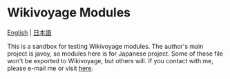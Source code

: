 # Wikivoyage Modules
[English](README.md) | [日本語](README.ja.md)

This is a sandbox for testing Wikivoyage modules. The author's main project is javoy, so modules here is for Japanese project. Some of these file won't be exported to Wikivoyage, but others will.
If you contact with me, please e-mail me or visit [here](https://ja.wikivoyage.org/wiki/User_talk:Tmv).

